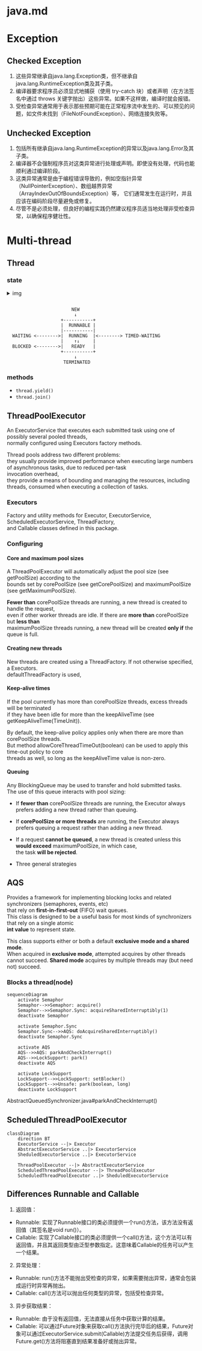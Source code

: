 # java.md

# Exception 

## Checked Exception

1. 这些异常继承自java.lang.Exception类，但不继承自java.lang.RuntimeException类及其子类。
2. 编译器要求程序员必须显式地捕获（使用 try-catch 块）或者声明（在方法签名中通过 throws 关键字抛出）这些异常。如果不这样做，编译时就会报错。
3. 受检查异常通常用于表示那些预期可能在正常程序流中发生的、可以预见的问题，如文件未找到（FileNotFoundException）、网络连接失败等。

## Unchecked Exception 

1. 包括所有继承自java.lang.RuntimeException的异常以及java.lang.Error及其子类。
2. 编译器不会强制程序员对这类异常进行处理或声明。即使没有处理，代码也能顺利通过编译阶段。
3. 这类异常通常是由于编程错误导致的，例如空指针异常（NullPointerException）、数组越界异常（ArrayIndexOutOfBoundsException）等， 它们通常发生在运行时，并且应该在编码阶段尽量避免或修复。
4. 尽管不是必须处理，但良好的编程实践仍然建议程序员适当地处理非受检查异常，以确保程序健壮性。

# Multi-thread

## Thread

### state

<details>
<summary>img</summary>

![alt](https://oss.javaguide.cn/github/javaguide/java/concurrent/640.png)

</details>

```

                        NEW
                         ↓                     
                    +-----------+
                    |  RUNNABLE |
                    |-----------|
  WAITING <-------->|  RUNNING  |<--------> TIMED-WAITING 
                    |    ↑↓     |
  BLOCKED <-------->|   READY   |  
                    +-----------+
                         ↓
                     TERMINATED

```

### methods

- `thread.yield()`
- `thread.join()`


## ThreadPoolExecutor

An ExecutorService that executes each submitted task using one of possibly several pooled threads,  
normally configured using Executors factory methods.  

Thread pools address two different problems:  
they usually provide improved performance when executing large numbers of asynchronous tasks, due to reduced per-task   
invocation overhead,  
they provide a means of bounding and managing the resources, including threads, consumed when executing a collection of tasks.

### Executors

Factory and utility methods for Executor, ExecutorService, ScheduledExecutorService, ThreadFactory,  
and Callable classes defined in this package.

### Configuring

#### Core and maximum pool sizes

A ThreadPoolExecutor will automatically adjust the pool size (see getPoolSize) according to the  
bounds set by corePoolSize (see getCorePoolSize) and maximumPoolSize (see getMaximumPoolSize).


**Fewer than** corePoolSize threads are running, a new thread is created to handle the request,  
even if other worker threads are idle. If there are **more than** corePoolSize but **less than**  
maximumPoolSize threads running, a new thread will be created **only if** the queue is full.

#### Creating new threads

New threads are created using a ThreadFactory. If not otherwise specified, a Executors.  
defaultThreadFactory is used,

#### Keep-alive times

If the pool currently has more than corePoolSize threads, excess threads will be terminated  
if they have been idle for more than the keepAliveTime (see getKeepAliveTime(TimeUnit)).


By default, the keep-alive policy applies only when there are more than corePoolSize threads.  
But method allowCoreThreadTimeOut(boolean) can be used to apply this time-out policy to core  
threads as well, so long as the keepAliveTime value is non-zero.

#### Queuing

Any BlockingQueue may be used to transfer and hold submitted tasks.  
The use of this queue interacts with pool sizing:  

- If **fewer than** corePoolSize threads are running, the Executor always prefers adding a new thread rather than queuing.
- If **corePoolSize or more threads** are running, the Executor always prefers queuing a request rather than adding a new thread.
- If a request **cannot be queued**, a new thread is created unless this **would exceed** maximumPoolSize, in which case,  
  the task **will be rejected**.

- Three general strategies

## AQS

Provides a framework for implementing blocking locks and related synchronizers (semaphores, events, etc)  
that rely on **first-in-first-out** (FIFO) wait queues.  
This class is designed to be a useful basis for most kinds of synchronizers that rely on a single atomic  
**int value** to represent state.


This class supports either or both a default **exclusive mode and a shared mode**.  
When acquired in **exclusive mode**, attempted acquires by other threads cannot succeed.
**Shared mode** acquires by multiple threads may (but need not) succeed.


### Blocks a thread(node)

```mermaid
sequenceDiagram    
    activate Semaphor
    Semaphor-->>Semaphor: acquire()
    Semaphor-->>Semaphor.Sync: acquireSharedInterruptibly(1)
    deactivate Semaphor

    activate Semaphor.Sync
    Semaphor.Sync-->>AQS: doAcquireSharedInterruptibly()
    deactivate Semaphor.Sync
    
    activate AQS
    AQS-->>AQS: parkAndCheckInterrupt()
    AQS-->>LockSupport: park()
    deactivate AQS

    activate LockSupport
    LockSupport-->>LockSupport: setBlocker()
    LockSupport-->>Unsafe: park(boolean, long)
    deactivate LockSupport
```


AbstractQueuedSynchronizer.java#parkAndCheckInterrupt()


## ScheduledThreadPoolExecutor
```mermaid
classDiagram
    direction BT
    ExecutorService --|> Executor
    AbstractExecutorService ..|> ExecutorService
    SheduledExecutorService ..|> ExecutorService
    
    ThreadPoolExecutor --|> AbstractExecutorService
    ScheduledThreadPoolExecutor --|> ThreadPoolExecutor
    ScheduledThreadPoolExecutor ..|> SheduledExecutorService
```

## Differences Runnable and Callable

1. 返回值：

- Runnable: 实现了Runnable接口的类必须提供一个run()方法，该方法没有返回值（其签名是void run()）。
- Callable: 实现了Callable接口的类必须提供一个call()方法，这个方法可以有返回值，并且其返回类型由泛型参数指定。这意味着Callable的任务可以产生一个结果。

2. 异常处理：

- Runnable: run()方法不能抛出受检查的异常，如果需要抛出异常，通常会包装成运行时异常再抛出。
- Callable: call()方法可以抛出任何类型的异常，包括受检查异常。

3. 异步获取结果：

- Runnable: 由于没有返回值，无法直接从任务中获取计算的结果。
- Callable: 可以通过Future对象来获取call()方法执行完毕后的结果，Future对象可以通过ExecutorService.submit(Callable)方法提交任务后获得，调用Future.get()方法将阻塞直到结果准备好或抛出异常。
